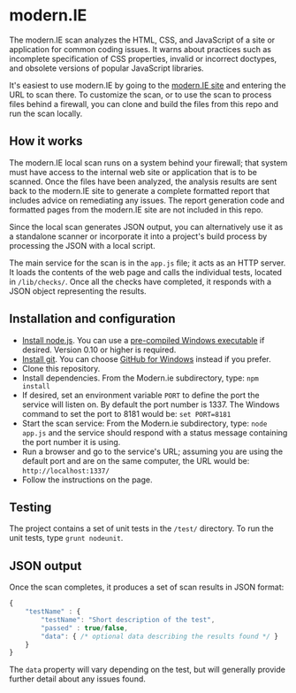 # modern.IE

The modern.IE scan analyzes the HTML, CSS, and JavaScript of a site or application for common coding issues.
It warns about practices such as incomplete specification of CSS properties, invalid or incorrect
doctypes, and obsolete versions of popular JavaScript libraries.

It's easiest to use modern.IE by going to the [modern.IE site](http://modern.ie) 
and entering the URL to scan there. To customize the scan, or to use the scan
to process files behind a firewall, you can clone and build the files from this repo
and run the scan locally.

## How it works

The modern.IE local scan runs on a system behind your firewall; that system must have
access to the internal web site or application that is to be scanned.
Once the files have been analyzed, the analysis results are sent back to the modern.IE
site to generate a complete formatted report that includes advice on remediating any issues.
The report generation code and formatted pages from the modern.IE site are not included in this repo.

Since the local scan generates JSON output, you can alternatively use it as a standalone scanner
or incorporate it into a project's build process by processing the JSON with a local script.

The main service for the scan is in the `app.js` file; it acts as an HTTP server.
It loads the contents of the web page and calls the individual tests, located in `/lib/checks/`.
Once all the checks have completed, it responds with a JSON object representing the results.

## Installation and configuration

* [Install node.js](https://github.com/joyent/node/wiki/Installation). You can use a [pre-compiled Windows executable](https://github.com/joyent/node/wiki/Installation#installing-on-windows) if desired. Version 0.10 or higher is required.
* [Install git](http://git-scm.com/downloads). You can choose [GitHub for Windows](http://windows.github.com/) instead if you prefer.
* Clone this repository.
* Install dependencies. From the Modern.ie subdirectory, type: `npm install`
* If desired, set an environment variable `PORT` to define the port the service will listen on. By default the port number is 1337. The Windows command to set the port to 8181 would be: `set PORT=8181`
* Start the scan service: From the Modern.ie subdirectory, type: `node app.js` and the service should respond with a status message containing the port number it is using.
* Run a browser and go to the service's URL; assuming you are using the default port and are on the same computer, the URL would be: `http://localhost:1337/`
* Follow the instructions on the page.

## Testing

The project contains a set of unit tests in the `/test/` directory. To run the unit tests, type `grunt nodeunit`.

## JSON output

Once the scan completes, it produces a set of scan results in JSON format:
```js
{
    "testName" : {
        "testName": "Short description of the test",
        "passed" : true/false,
        "data": { /* optional data describing the results found */ }
    }
}
```

The `data` property will vary depending on the test, but will generally provide further detail about any issues found.
